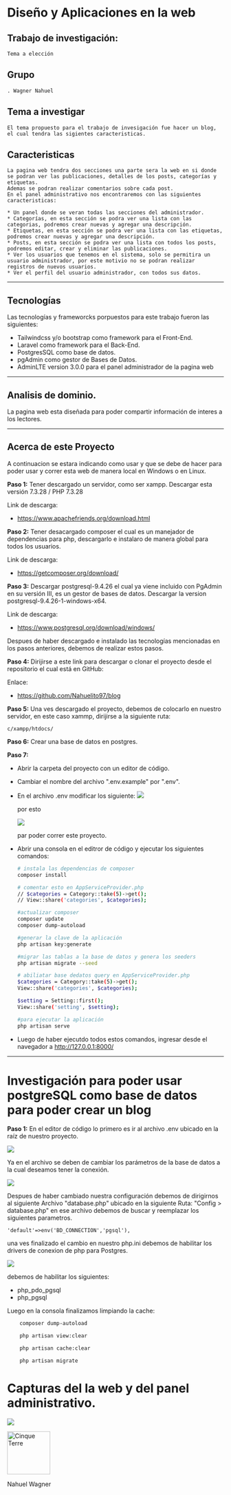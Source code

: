 # Diseño y Aplicaciones en la web 


## Trabajo de investigación: 

    Tema a elección

## Grupo

    . Wagner Nahuel


## Tema a investigar

    El tema propuesto para el trabajo de invesigación fue hacer un blog, el cual tendra las sigientes caracteristicas.

## Caracteristicas
    La pagina web tendra dos secciones una parte sera la web en si donde se podran ver las publicaciones, detalles de los posts, categorías y etiquetas. 
    Ademas se podran realizar comentarios sobre cada post.
    En el panel administrativo nos encontraremos con las siguientes caracteristicas:

    * Un panel donde se veran todas las secciones del administrador.
    * Categorías, en esta sección se podra ver una lista con las categorias, podremos crear nuevas y agregar una descripción.
    * Etiquetas, en esta sección se podra ver una lista con las etiquetas, podremos crear nuevas y agregar una descripción.
    * Posts, en esta sección se podra ver una lista con todos los posts, podremos editar, crear y eliminar las publicaciones.
    * Ver los usuarios que tenemos en el sistema, solo se permitira un usuario administrador, por este motivio no se podran realizar registros de nuevos usuarios.
    * Ver el perfil del usuario administrador, con todos sus datos.

    
---
## Tecnologías 

Las tecnologías y frameworcks porpuestos para este trabajo fueron las siguientes:

  - Tailwindcss y/o bootstrap como framework para el Front-End.
  - Laravel como framework para el Back-End.
  - PostgresSQL como base de datos.
  - pgAdmin como gestor de Bases de Datos.
  - AdminLTE version 3.0.0 para el panel administrador de la pagina web

---
## Analisis de dominio.

La pagina web esta diseñada para poder compartir información de interes a los lectores.

---
## Acerca de este Proyecto

A continuacion se estara indicando como usar y que se debe de hacer para poder usar y correr esta web de manera local en Windows o en Linux.

**Paso 1:** Tener descargado un servidor, como ser xampp. Descargar esta versión 7.3.28 / PHP 7.3.28

Link de descarga:
    
- https://www.apachefriends.org/download.html

**Paso 2:** Tener desacargado composer el cual es un manejador de dependencias para php, descargarlo e instalaro de manera global para todos los usuarios. 

Link de descarga: 

- https://getcomposer.org/download/

**Paso 3:** Descargar postgresql-9.4.26 el cual ya viene incluido con PgAdmin en su versión III, es un gestor de bases de datos.
Descargar la version postgresql-9.4.26-1-windows-x64.

Link de descarga:
- https://www.postgresql.org/download/windows/



Despues de haber descargado e instalado las tecnologías mencionadas en los pasos anteriores, debemos de realizar estos pasos.

**Paso 4:** Dirijirse a este link para descargar o clonar el proyecto desde el repositorio el cual está en GitHub:

Enlace:
- https://github.com/Nahuelito97/blog

**Paso 5:** Una ves descargado el proyecto, debemos de colocarlo en nuestro servidor, en este caso xammp, dirijirse a la siguiente ruta:
    
    c/xampp/htdocs/

**Paso 6:** Crear una base de datos en postgres.

**Paso 7:** 
- Abrir la carpeta del proyecto con un editor de código.
- Cambiar el nombre del archivo ".env.example" por ".env".
- En el archivo .env modificar los siguiente:
    ![](figuras/MYS.jpg)

    por esto

    ![](figuras/env.jpg)

    par poder correr este proyecto.
    
- Abrir una consola en el editror de código y ejecutar los siguientes comandos:
    ```bash
    # instala las dependencias de composer
    composer install

    # comentar esto en AppServiceProvider.php
    // $categories = Category::take(5)->get();
    // View::share('categories', $categories);
    
    #actualizar composer
    composer update
    composer dump-autoload

    #generar la clave de la aplicación
    php artisan key:generate

    #migrar las tablas a la base de datos y genera los seeders
    php artisan migrate --seed

    # abiliatar base dedatos query en AppServiceProvider.php 
    $categories = Category::take(5)->get();
    View::share('categories', $categories);

    $setting = Setting::first();
    View::share('setting', $setting);

    #para ejecutar la aplicación 
    php artisan serve
    ``` 
- Luego de haber ejecutdo todos estos comandos, ingresar desde el navegador a http://127.0.0.1:8000/


---
# Investigación para poder usar postgreSQL como base de datos para poder crear un blog

**Paso 1:** En el editor de código lo primero es ir al archivo .env ubicado en la raíz de nuestro proyecto.

![](figuras/example.jpg)

Ya en el archivo se deben de cambiar los parámetros de la base de datos a la cual deseamos tener la conexión.

![](figuras/env.jpg)

Despues de haber cambiado nuestra configuración debemos de dirigirnos al siguiente Archivo "database.php" ubicado en la siguiente Ruta: "Config > database.php" en ese archivo debemos de buscar y reemplazar los siguientes parametros.

    'default'=>env('BD_CONNECTION','pgsql'),
una ves finalizado el cambio en nuestro php.ini debemos de habilitar los drivers de conexion de php para Postgres.

![](figuras/habilitar.jpg)

debemos de habilitar los siguientes:            

- php_pdo_pgsql
- php_pgsql

Luego en la consola finalizamos limpiando la cache:
```bash
    composer dump-autoload

    php artisan view:clear

    php artisan cache:clear

    php artisan migrate
```



# Capturas del la web y del panel administrativo.



![](figuras/.jpg)



<img src="./public/img/brand.png" class="rounded-circle" alt="Cinque Terre" width="100" height="100"> 

<span class="badge badge-warning text-uppercase">Nahuel Wagner</span>
